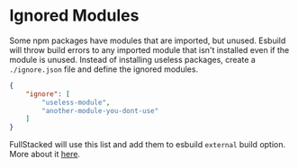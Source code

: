 # Ignored Modules

Some npm packages have modules that are imported, but unused. Esbuild will throw build errors to any imported module that isn't installed even if the module is unused. Instead of installing useless packages, create a `./ignore.json` file and define the ignored modules.

```json
{
    "ignore": [
        "useless-module",
        "another-module-you-dont-use"
    ]
}
```

FullStacked will use this list and add them to esbuild `external` build option. More about it [here](https://esbuild.github.io/api/#external).
